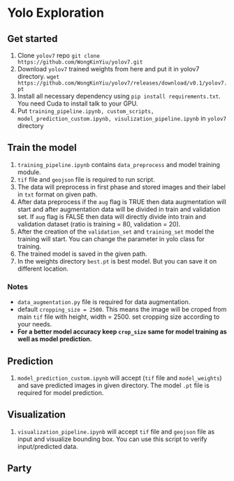 # Yolo Exploration
## Get started
1. Clone `yolov7` repo
`git clone https://github.com/WongKinYiu/yolov7.git`
2. Download `yolov7` trained weights from here and put it in yolov7 directory. 
`wget https://github.com/WongKinYiu/yolov7/releases/download/v0.1/yolov7.pt`
2. Install all necessary dependency using `pip install requirements.txt`. You need Cuda to install talk to your GPU. 
3. Put `training_pipeline.ipynb, custom_scripts, model_prediction_custom.ipynb, visulization_pipeline.ipynb` in `yolov7` directory

## Train the model
1. `training_pipeline.ipynb` contains `data_preprocess` and model training module.
2. `tif` file and `geojson` file is required to run script.
3. The data will preprocess in first phase and stored images and their label in `txt` format on given path.
4. After data preprocess if the `aug` flag is TRUE then data augmentation will start and after augmentation data will be divided in train and validation set. If `aug` flag is FALSE then data will directly divide into train and validation dataset (ratio is training = 80, validation = 20).
5. After the creation of the `validation_set` and `training_set` model the training will start. You can change the parameter in yolo class for training.
6. The trained model is saved in the given path.
7. In the weights directory `best.pt` is best model. But you can save it on different location.

### Notes 
- `data_augmentation.py` file is required for data augmentation. 
- default `cropping_size = 2500`. This means the image will be croped from main `tif` file with height, width = 2500. set cropping size according to your needs.
- **For a better model accuracy keep `crop_size` same for model training as well as model prediction.**

## Prediction
1. `model_prediction_custom.ipynb` will accept (`tif` file and  `model_weights`) and save predicted images in given directory. The model `.pt` file is required for model prediction. 

## Visualization

1. `visualization_pipeline.ipynb` will accept `tif` file and `geojson` file as input and visualize bounding box. You can use this script to verify input/predicted data.


## Party
